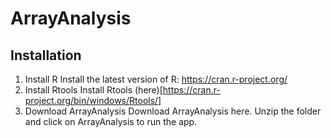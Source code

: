 # ArrayAnalysis

## Installation
1. Install R
Install the latest version of R: https://cran.r-project.org/
2. Install Rtools
Install Rtools (here)[https://cran.r-project.org/bin/windows/Rtools/]
3. Download ArrayAnalysis
Download ArrayAnalysis here. Unzip the folder and click on ArrayAnalysis to run the app.



